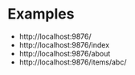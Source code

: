 # Examples

* http://localhost:9876/
* http://localhost:9876/index
* http://localhost:9876/about
* http://localhost:9876/items/abc/

